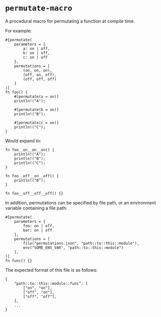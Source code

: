 # `permutate-macro`

A procedural macro for permutating a function at compile time.

For example:

```
#[permutate(
    parameters = {
        a: on | off,
        b: on | off,
        c: on | off
    },
    permutations = [
        (on, on, on),
        (off, on, off),
        (off, off, off)
    ]
)]
fn foo() {
    #[permutate(a = on)]
    println!("A");

    #[permutate(b = on)]
    println!("B");

    #[permutate(c = on)]
    println!("C");
}
```

Would expand to:

```
fn foo__on__on__on() {
    println!("A");
    println!("B");
    println!("C");
}

fn foo__off__on__off() {
    println!("B");
}

fn foo__off__off__off() {}
```

In addition, permutations can be specified by file path, or an environment variable containing a file path:

```
#[permutate(
    parameters = {
        foo: on | off,
        bar: on | off
    },
    permutations = [
        file("permutations.json", "path::to::this::module"),
        env("SOME_ENV_VAR", "path::to::this::module")
    ],
)]
fn func() {}
```

The expected format of this file is as follows:

```
{
    "path::to::this::module::func": [
        ["on", "on"],
        ["off", "on"],
        ["off", "off"],
    ],
    ...
}
```
